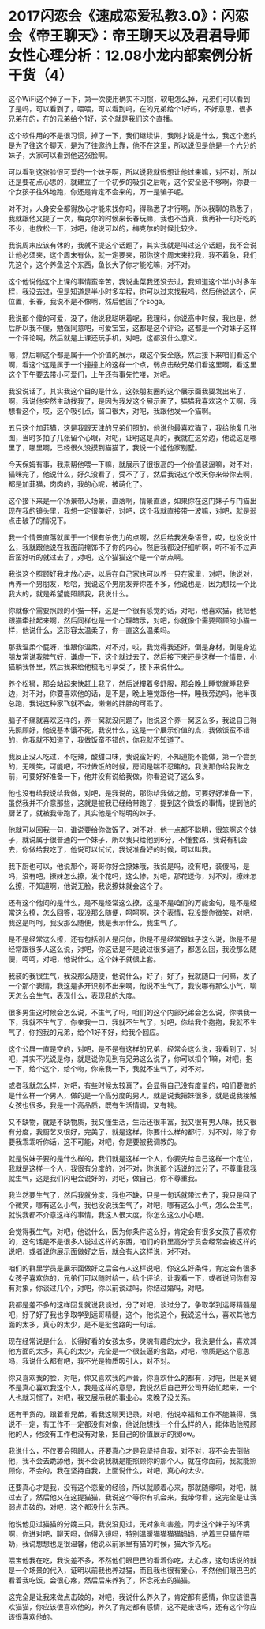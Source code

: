 # 2017闪恋会《速成恋爱私教3.0》：闪恋会《帝王聊天》：帝王聊天以及君君导师女性心理分析：12.08小龙内部案例分析干货（4）

这个WiFi这个掉了一下，第一次使用确实不习惯，软电怎么掉，兄弟们可以看到了是吗，可以看到了，喂喂，可以看到吗，在的兄弟给个1好吗，不好意思，很多兄弟在的，在的兄弟给个1好，这个就是我们这个直播。

这个软件用的不是很习惯，掉了一下，我们继续讲，我刚才说是什么，我这个邀约是为了往这个聊天，是为了往邀约上靠，他不在这里，所以说但是他是一个六分的妹子，大家可以看到他这张脸啊。

可以看到这张脸很可爱的一个妹子啊，所以说我就很想让他过来嘛，对不对，所以还是要花点心思的，就建立了一个初步的吸引之后呢，这个安全感不够啊，你要一个女孩子往外地跑，你还是肯定不会来的，万一是骗子呢。

对不对，人身安全都得放心才能来找你吗，得熟悉了才行啊，所以我聊的熟悉了，我就跟他又提了一次，梅克尔的时候来长春玩嘛，我也不当真，我再补一句好吃的不少，也放松一下，对吧，他说可以的，梅克尔的时候比较少。

我说周末应该有休的，我就不提这个话题了，其实我就是叫过这个话题，我不会说让他必须来，这个周末有休，就一定要来，那你这个周末来找我，我不着急，我们先这个，这个养鱼这个东西，鱼长大了你才能吃嘛，对不对。

这个他说他这个上课的事情蛮辛苦，我说韭菜我还没去过，我知道这个半小时多车程，我没去过，但是知道是半小时多车程，你可以过来找我吗，然后他说这个，问位置，长春，我说不是不像啊，然后他回了个soga。

我说那个傻的可爱，没了，他说我聪明着呢，我理科，你说高中时候，我也是，然后所以我不傻，勉强同意吧，可爱宝宝，这都是这个评论，这都是一个对妹子这样一个评论啊，然后就是上课还玩手机，对吧，这都没什么意义。

嗯，然后聊这个都是属于一个价值的展示，跟这个安全感，然后接下来咱们看这个啊，看这个这是属于一个撞撞上的这样一个点，弱点击破兄弟们看这里啊，看这里这个下午要去带小可爱们，上午还有事先忙喽，对吧。

我没说话了，其实我这个目的是什么，这张朋友圈的这个展示面我要发出来了，啊，我说他突然主动找我了，是因为我发这个展示面了，猫猫我喜欢这个天啊，我想看这个，哎，这个吸引点，窗口很大，对吧，我跟他发一个猫啊。

五只这个加菲猫，这是我跟天津的兄弟们照的，他说他最喜欢猫了，我给他复几张图，当时多拍了几张留个心眼，对吧，证明这是真的，我就在这旁边，他说这是哪里了，哪里啊，已经很久没摸到猫猫了，我说一个姐他家别墅。

今天保姆有事，我来帮他喂一下嘛，就展示了很很高的一个价值装逼嘛，对不对，猫咪完了，他说什么，好久没看了，受不了了，然后我说这个改天你来带你去啊，都是加菲猫，肉肉的，我的心呢，被萌化了。

这个接下来是一个场景带入场景，直落啊，情景直落，如果你在这门妹子与门猫出现在我的镜头里，我想一定很美好，对吧，这个我就直接带一波嘛，对吧，就是弱点击破了的情况下。

我一个情景直落就属于一个很有杀伤力的点啊，然后给我发条语音，哎，也没说什么，我就跟他说在我面前掩饰不了你的内心，然后我都没仔细听啊，听不听不过声音蛮好听的就过去了，对吧，这个猫猫这个是一个新点啊。

我说这个照顾好我才放心走，以后在自己家也可以养一只在家里，对吧，他说对，再养一个男朋友，哈哈，我说这个男朋友养你差不多，他说也是，因为想找一个比我大的，就是希望能照顾我，我说什么。

你就像个需要照顾的小猫一样，这是一个很有感觉的话，对吧，他喜欢猫，我把他跟猫牵扯起来啊，然后同样也是一个心理暗示，对吧，你就像个需要照顾的小猫一样，他说什么，这形容太温柔了，你一直这么温柔吗。

那我温柔个屁呀，谁跟你温柔，对不对，哎，我觉得我还好，倒是身材，倒是身边朋友常说我脾气好，谦虚一下，这个就过去了，然后接下来还是这样一个情景，小猫躺我怀里，然后我来给他梳毛可享受了，接下来说什么。

养个松狮，那会站起来快赶上我了，然后说摟着多舒服，那会晚上睡觉就睡我旁边，对不对，你要喜欢他的话，是不是，晚上睡觉跟他一样，睡我旁边吗，他半夜总跑，我说这种家飞就不会，懒懒的胖胖的可乖了。

脑子不痛就喜欢这样的，养一窝就没问题了，他说这个养一窝这么多，我说自己得先照顾好，他说基本饿不死，我说什么，这是一个展示价值的点，我做饭蛮不错的，你我就不知道了，我做饭蛮不错的，你我就不知道了。

我反正没人吃过，不吃辣，酸甜口味，我说蛮好的，不知道能不能做，第一个尝到的，无嘴笑，可能吧，不过做饭的时候，房间是喘不忍睹的，我说那你给我做之前，可要好好准备一下，他并没有说给我做，你看这说了这么多。

他也没有给我说给我做，对吧，是我说的，那你给我做之前，可要好好准备一下，虽然我并不介意那些，这就是被我已经给带跑了，提到这个做饭的事情，提到他的厨艺了，就被我带跑了，其实他是个聪明的妹子。

他就可以回我一句，谁说要给你做饭了，对不对，他一点都不聪明，很笨啊这个妹子，就说属于很普通的一个妹子，所以我只给他到6分，不懂套路，我说有机会去，你做给我吃了，他说可以试试，我说准备好的时候，可以叫我。

我下厨也可以，他说那个，哥哥你好会撩妹哦，我说是吗，没有吧，装傻吗，是吗，没有吧，撩妹怎么撩，发个花吗，这么惨，对吧，那花送你，对不对，撩妹怎么撩，不知道啊，他说无脸，我说撩妹就会这个了。

还有这个他问的是什么，是不是经常这么撩，这是不是咱们的万能金句，是不是经常这么撩，怎么回答，我没那么随便，呵呵啊，这个表情，我没跟你微笑，对吧，我这是呵呵，我没那么随便，我是表示什么，我生气了。

是不是经常这么撩，还有包括别人是问你，你是不是经常跟妹子这么说，你是不是经常跟很多人这么说，对吧，你这话是不是说过很多遍了，都怎么回，我没那么随便，呵呵，对吧，他说什么，这个妹子就很上套。

我装的我很生气，我没那么随便，他说什么，好了，好了，我就随口一问嘛，发了一个那个表情，我这是多开识别不出来啊，他说不生气了，我说哪有那么小气，聊天怎么会生气，表现什么，表现我的大度。

很多男生这时候会怎么说，不生气了吗，咱们的这个内部兄弟会怎么说，你哄我一下，我就不生气了，你亲我一口，我就不生气了，对吧，你给我个抱抱，我就不生气了，你抱我的兄弟，给个1好不好，给我个回应。

这个公屏一直是空的，对吧，是不是有这样的兄弟，经常会这么说，我看到了，对吧，其实不光说是你，就是说你见到有兄弟这么说了，你可以扣个1嘛，对吧，抱一下，给个这个，给个吻，你亲我一下，我就不生气了，对不对。

或者我就怎么样，对吧，有些时候太较真了，会显得自己没有度量的，咱们要做的是什么样一个男人，做的是一个高分度的男人，就是说我把妹很多，就是说我接触女孩也很多，我是一个高品质，既有生活情调，又有钱。

又不缺物，就是不缺物质，我又懂生活，生活还很丰富，我又很有男人味，我又很有分度，我厨艺又很好，完美了，就是这样，你要什么样的都行，对不对，除了你要我乖乖听你话，这不可能，对吧，你是要被我调教的。

就是说妹子要的是什么样的，我们就是这样一个人，你要先给自己这样一个定位，我就是这样一个人，我很有分度的，对不对，你说那个话说的过分了，不尊重我我就生气，这是我们闪电会说好的，对吧，做自己，你不尊重我。

我当然要生气了，然后我就分度，我也不缺，只是一句话就带过去了，我只是回了个微笑，哪有这么小气，我也没说我生气了，对吧，哪有这么小气，怎么会生气，就说我都不介意这样的事情，我这人很大度，你怎么这么小心眼。

会觉得我生气，对吧，他说什么，因为你条件这么好，肯定会有很多女孩子喜欢你的，这句话是不是很多人说过这样的东西，咱们的群里高分学员会经常会被这样的说吧，或者说你展示面做好之后，就会有人这样说，对不对。

咱们的群里学员是展示面做好之后会有人这样说吧，你这么好条件，肯定会有很多女孩子喜欢你的，兄弟们可以随时给一，给个评论，让我看一下，或者说问你有没有对象，你谈过几个，对吧，你以前谈过吗，你结过婚吗，对吧。

我都是差不多的这样回复就说我谈过，分了对吧，谈过分了，争取学到远哥精髓是吧，好了好了我也争取学到远哥精髓，这个，他说这个，我说这什么，喜欢其他方面的太多，真心的太少，是不是挺套路的一句话。

现在经常说是什么，长得好看的女孩太多，灵魂有趣的太少，我说是什么，喜欢其他方面的太多，真心的太少，完全是一个很装逼的套路，对吧，物质是这个意思吗，我说什么都有吧，我不光是物质吸引人，对不对。

你又喜欢我的脸，对吧，你又喜欢我的声音，你喜欢什么的都有，对吧，但是关键不是真心喜欢我这个人，我是这样的意思，我说然后自己开公司开始忙起来，一个人也就习惯了，对吧，我又展示我的事业心，来晚了没关系。

还有干货的，跟着看兄弟，看我这聊天记录，对吧，他说幸福和工作不能兼得，我说不一定，有工作不一定都没有对象，他说他想找一个什么样的人，能体贴他照顾他的人，他没有工作也没有对象，把自己的价值展示的很low。

我说什么，不仅要会照顾人，还要真心才是我坚持自我，对不对，我不会去倒贴他，我不会去跪舔他，我不会说我就是能照顾你的那个人，就在你面前，我就能照顾你，不会的，我在坚持自我，上面说什么，对吧，真心的太少。

还要真心才是我，没有这个恋爱的经验，所以就顺着心来，那就随缘呗，对吧，就过去了，然后他又在这提猫猫，我说这个等你有机会来，我带你看，这完全是让我弱点击破的，对吧，这个都没什么东西。

他说他见过猫猫的分娩三只，我说没见过，无对象和害羞，同步这个妹子的环境啊，你进对吧，聊天吗，你得入镜吗，特别温暖猫猫猫猫妈妈，护着三只猫在喂奶，我说想想也是很温馨，他说以前家里有猫的时候，猫大爷先吃。

喂宝他我在吃，我说差不多，不然他们眼巴巴的看着你吃，太心疼，这句话说的就是一个场景的代入，证明以前我也养过猫，而且我也很有爱心，不然他们眼巴巴的看着我吃饭，会很心疼，然后后来养狗了，怀念死去的猫猫。

这完全是让我来做点击破的，对吧，我说什么养久了，肯定都有感情，你应该很喜欢猫猫，你应该很喜欢他的，养久了肯定都有感情，这不是废话吗，还有这个你应该很喜欢他的。

